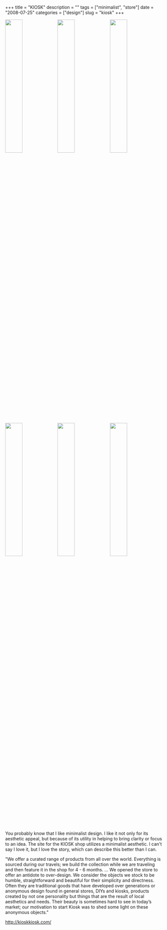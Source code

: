 +++
title = "KIOSK"
description = ""
tags = ["minimalist", "store"]
date = "2008-07-25"
categories = ["design"]
slug = "kiosk"
+++


<div id="screens-thumbs" class="clearfix mt1-5">
<a href="//konigi.com/media/design/kiosk-1.jpg" class="group" rel="group"><img src="//konigi.com/media/design/kiosk-1.png" alt="" class="thumb" style="width: 33%; max-width: 33%;padding: 0 1px 1px 0" /></a><a href="//konigi.com/media/design/kiosk-2.jpg" class="group" rel="group"><img src="//konigi.com/media/design/kiosk-2.png" alt="" class="thumb" style="width: 33%; max-width: 33%;padding: 0 1px 1px 0" /></a><a href="//konigi.com/media/design/kiosk-3.jpg" class="group" rel="group"><img src="//konigi.com/media/design/kiosk-3.png" alt="" class="thumb" style="width: 33%; max-width: 33%;padding: 0 1px 1px 0" /></a><a href="//konigi.com/media/design/kiosk-4.jpg" class="group" rel="group"><img src="//konigi.com/media/design/kiosk-4.png" alt="" class="thumb" style="width: 33%; max-width: 33%;padding: 0 1px 1px 0" /></a><a href="//konigi.com/media/design/kiosk-5.jpg" class="group" rel="group"><img src="//konigi.com/media/design/kiosk-5.png" alt="" class="thumb" style="width: 33%; max-width: 33%;padding: 0 1px 1px 0" /></a><a href="//konigi.com/media/design/kiosk-6.jpg" class="group" rel="group"><img src="//konigi.com/media/design/kiosk-6.png" alt="" class="thumb" style="width: 33%; max-width: 33%;padding: 0 1px 1px 0" /></a>
</div>   
<p>You probably know that I like minimalist design. I like it not only for its aesthetic appeal, but because of its utility in helping to bring clarity or focus to an idea. The site for the KIOSK shop utilizes a minimalist aesthetic. I can't say I love it, but I love the story, which can describe this better than I can.  </p>
<p>"We offer a curated range of products from all over the world. Everything is sourced during our travels; we build the collection while we are traveling and then feature it in the shop for 4 - 6 months. ... We opened the store to offer an antidote to over-design. We consider the objects we stock to be humble, straightforward and beautiful for their simplicity and directness. Often they are traditional goods that have developed over generations or anonymous design found in general stores, DIYs and kiosks, products created by not one personality but things that are the result of local aesthetics and needs. Their beauty is sometimes hard to see in today’s market; our motivation to start Kiosk was to shed some light on these anonymous objects."</p>
<p><a href="http://kioskkiosk.com/">http://kioskkiosk.com/</a></p>  
